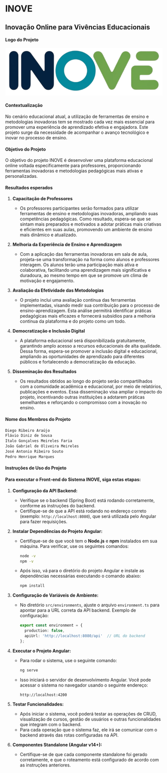 # INOVE

## Inovação Online para Vivências Educacionais

#### Logo do Projeto

![](src/assets/logo.png)

#### Contextualização

No cenário educacional atual, a utilização de ferramentas de ensino e metodologias inovadoras tem se mostrado cada vez mais essencial para promover uma experiência de aprendizado efetiva e engajadora. Este projeto surge da necessidade de acompanhar o avanço tecnológico e inovar no processo de ensino.

#### Objetivo do Projeto

O objetivo do projeto INOVE é desenvolver uma plataforma educacional online voltada especificamente para professores, proporcionando ferramentas inovadoras e metodologias pedagógicas mais ativas e personalizadas.

#### Resultados esperados

1. **Capacitação de Professores**  
   - Os professores participantes serão formados para utilizar ferramentas de ensino e metodologias inovadoras, ampliando suas competências pedagógicas. Como resultado, espera-se que se sintam mais preparados e motivados a adotar práticas mais criativas e eficientes em suas aulas, promovendo um ambiente de ensino mais dinâmico e atualizado.

2. **Melhoria da Experiência de Ensino e Aprendizagem**  
   - Com a aplicação das ferramentas inovadoras em sala de aula, projeta-se uma transformação na forma como alunos e professores interagem. Os alunos terão uma participação mais ativa e colaborativa, facilitando uma aprendizagem mais significativa e duradoura, ao mesmo tempo em que se promove um clima de motivação e engajamento.

3. **Avaliação da Efetividade das Metodologias**  
   - O projeto inclui uma avaliação contínua das ferramentas implementadas, visando medir sua contribuição para o processo de ensino-aprendizagem. Esta análise permitirá identificar práticas pedagógicas mais eficazes e fornecerá subsídios para a melhoria contínua da plataforma e do projeto como um todo.

4. **Democratização e Inclusão Digital**  
   - A plataforma educacional será disponibilizada gratuitamente, garantindo amplo acesso a recursos educacionais de alta qualidade. Dessa forma, espera-se promover a inclusão digital e educacional, ampliando as oportunidades de aprendizado para diferentes públicos e fortalecendo a democratização da educação.

5. **Disseminação dos Resultados**  
   - Os resultados obtidos ao longo do projeto serão compartilhados com a comunidade acadêmica e educacional, por meio de relatórios, publicações e eventos. Essa disseminação visa ampliar o impacto do projeto, incentivando outras instituições a adotarem práticas semelhantes e reforçando o compromisso com a inovação no ensino.

#### Nome dos Membros do Projeto

```bash
Diego Ribeiro Araújo
Flávio Diniz de Sousa
Italo Gonçalves Meireles Faria
João Gabriel de Oliveira Meireles
José Antonio Ribeiro Souto
Pedro Henrique Marques
```

#### Instruções de Uso do Projeto

#### Para executar o Front-end do Sistema INOVE, siga estas etapas:

1. **Configuração da API Backend:**

   - Verifique se o backend (Spring Boot) está rodando corretamente, conforme as instruções do backend.
   - Certifique-se de que a API está rodando no endereço correto (exemplo: `http://localhost:8080`), que será utilizada pelo Angular para fazer requisições.

2. **Instalar Dependências do Projeto Angular:**

   - Certifique-se de que você tem o **Node.js** e **npm** instalados em sua máquina. Para verificar, use os seguintes comandos:
     ```bash
     node -v
     npm -v
     ```

   - Após isso, vá para o diretório do projeto Angular e instale as dependências necessárias executando o comando abaixo:
     ```bash
     npm install
     ```

3. **Configuração de Variáveis de Ambiente:**

   - No diretório `src/environments`, ajuste o arquivo `environment.ts` para apontar para a URL correta da API backend. Exemplo de configuração:
     ```typescript
     export const environment = {
       production: false,
       apiUrl: 'http://localhost:8080/api'  // URL do backend
     };
     ```

4. **Executar o Projeto Angular:**

   - Para rodar o sistema, use o seguinte comando:
     ```bash
     ng serve
     ```

   - Isso iniciará o servidor de desenvolvimento Angular. Você pode acessar o sistema no navegador usando o seguinte endereço:
     ```
     http://localhost:4200
     ```

5. **Testar Funcionalidades:**

   - Após iniciar o sistema, você poderá testar as operações de CRUD, visualização de cursos, gestão de usuários e outras funcionalidades que integram com o backend.
   - Para cada operação que o sistema faz, ele irá se comunicar com o backend através das rotas configuradas na API.

6. **Componentes Standalone (Angular v14+):**

   - Certifique-se de que cada componente standalone foi gerado corretamente, e que o roteamento está configurado de acordo com as instruções anteriores.
